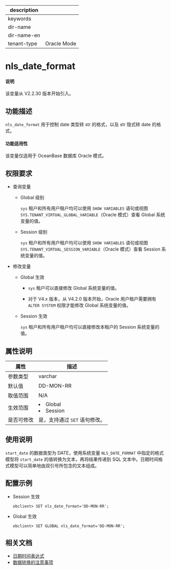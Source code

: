 |description||
|---|---|
|keywords||
|dir-name||
|dir-name-en||
|tenant-type| Oracle Mode|

# nls_date_format

<main id="notice" type='explain'>
  <h4>说明</h4>
  <p>该变量从 V2.2.30 版本开始引入。</p>
</main>

## 功能描述

`nls_date_format` 用于控制 date 类型转 str 的格式，以及 str 隐式转 date 的格式。

<main id="notice">
  <h4>功能适用性</h4>
  <p>该变量仅适用于 OceanBase 数据库 Oracle 模式。</p>
</main>

## 权限要求

* 查询变量

  * Global 级别

    `sys` 租户和所有用户租户均可以使用 `SHOW VARIABLES` 语句或视图 `SYS.TENANT_VIRTUAL_GLOBAL_VARIABLE`（Oracle 模式）查看 Global 系统变量的值。

  * Session 级别

    `sys` 租户和所有用户租户均可以使用 `SHOW VARIABLES` 语句或视图 `SYS.TENANT_VIRTUAL_SESSION_VARIABLE`（Oracle 模式）查看 Session 系统变量的值。

* 修改变量

  * Global 生效

    * `sys` 租户可以直接修改 Global 系统变量的值。
  
    * 对于 V4.x 版本，从 V4.2.0 版本开始，Oracle 用户租户需要拥有 `ALTER SYSTEM` 权限才能修改 Global 系统变量的值。

  * Session 生效

    `sys` 租户和所有用户租户均可以直接修改本租户的 Session 系统变量的值。

## 属性说明

| **属性**  |    **描述**   |
|-----------|---------------|
| 参数类型    | varchar                 |
| 默认值     | DD-MON-RR               |
| 取值范围    | N/A                     |
| 生效范围    | <li> Global   <li> Session    |
| 是否可修改  | 是，支持通过 `SET` 语句修改。|

## 使用说明

`start_date` 的数据类型为 DATE，使用系统变量 `NLS_DATE_FORMAT` 中指定的格式模型将 `start_date` 的值转换为文本，再将结果传递到 SQL 文本中。日期时间格式模型可以简单地由双引号所包含的文本组成。

## 配置示例

* Session 生效

  ```shell
  obclient> SET nls_date_format='DD-MON-RR';
  ```

* Global 生效

  ```shell
  obclient> SET GLOBAL nls_date_format='DD-MON-RR';
  ```

## 相关文档

* [日期时间表达式](../../../../700.reference/500.sql-reference/100.sql-syntax/300.common-tenant-of-oracle-mode/600.expression-of-oracle-mode/700.date-and-time-expressions-of-oracle-mode.md)
* [数据转换的注意事项](../../../../700.reference/500.sql-reference/100.sql-syntax/300.common-tenant-of-oracle-mode/300.basic-elements-of-oracle-mode/200.data-type-comparison-rules-of-oracle-mode/700.security-considerations-for-data-conversion-of-oracle-mode.md)
